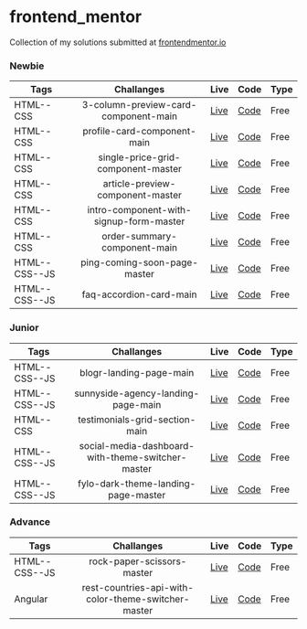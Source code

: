 # frontend_mentor
Collection of my solutions submitted at [frontendmentor.io ](https://www.frontendmentor.io/)

### Newbie

| Tags  | Challanges | Live|  Code|  Type| 
| --- | :---: |  -- | --  |  -- |
| HTML--CSS      |  3-column-preview-card-component-main | [Live](https://gerlc.github.io/frontend_mentor/3-column-preview-card-component-main) | [Code](https://github.com/GerLC/frontend_mentor/tree/main/3-column-preview-card-component-main) |Free|
| HTML--CSS      |  profile-card-component-main | [Live](https://gerlc.github.io/frontend_mentor/profile-card-component-main) | [Code](https://github.com/GerLC/frontend_mentor/tree/main/profile-card-component-main) |Free|
| HTML--CSS      |  single-price-grid-component-master | [Live](https://gerlc.github.io/frontend_mentor/single-price-grid-component-master) | [Code](https://github.com/GerLC/frontend_mentor/tree/main/single-price-grid-component-master) |Free|
| HTML--CSS      |  article-preview-component-master | [Live](https://gerlc.github.io/frontend_mentor/article-preview-component-master) | [Code](https://github.com/GerLC/frontend_mentor/tree/main/article-preview-component-master) |Free|
| HTML--CSS      |  intro-component-with-signup-form-master | [Live](https://gerlc.github.io/frontend_mentor/intro-component-with-signup-form-master) | [Code](https://github.com/GerLC/frontend_mentor/tree/main/intro-component-with-signup-form-master) |Free|
| HTML--CSS      |  order-summary-component-main | [Live](https://gerlc.github.io/frontend_mentor/order-summary-component-main) | [Code](https://github.com/GerLC/frontend_mentor/tree/main/order-summary-component-main) |Free|
| HTML--CSS--JS  |  ping-coming-soon-page-master | [Live](https://gerlc.github.io/frontend_mentor/ping-coming-soon-page-master) | [Code](https://github.com/GerLC/frontend_mentor/tree/main/ping-coming-soon-page-master) |Free|
| HTML--CSS--JS  |  faq-accordion-card-main | [Live](https://gerlc.github.io/frontend_mentor/faq-accordion-card-main) | [Code](https://github.com/GerLC/frontend_mentor/tree/main/faq-accordion-card-main) |Free|


### Junior

| Tags  | Challanges | Live|  Code|  Type| 
| --- | :---: |  -- | --  |  -- |
| HTML--CSS--JS   | blogr-landing-page-main | [Live](https://gerlc.github.io/frontend_mentor/blogr-landing-page-main) | [Code](https://github.com/GerLC/frontend_mentor/tree/main/blogr-landing-page-main) |Free|
| HTML--CSS--JS   | sunnyside-agency-landing-page-main | [Live](https://gerlc.github.io/frontend_mentor/sunnyside-agency-landing-page-main) | [Code](https://github.com/GerLC/frontend_mentor/tree/main/sunnyside-agency-landing-page-main) |Free|
| HTML--CSS       | testimonials-grid-section-main | [Live](https://gerlc.github.io/frontend_mentor/testimonials-grid-section-main) | [Code](https://github.com/GerLC/frontend_mentor/tree/main/testimonials-grid-section-main) |Free|
| HTML--CSS--JS   | social-media-dashboard-with-theme-switcher-master | [Live](https://gerlc.github.io/frontend_mentor/social-media-dashboard-with-theme-switcher-master) | [Code](https://github.com/GerLC/frontend_mentor/tree/main/social-media-dashboard-with-theme-switcher-master) |Free|
| HTML--CSS--JS   | fylo-dark-theme-landing-page-master | [Live](https://gerlc.github.io/frontend_mentor/fylo-dark-theme-landing-page-master) | [Code](https://github.com/GerLC/frontend_mentor/tree/main/fylo-dark-theme-landing-page-master) |Free|

### Advance

| Tags  | Challanges | Live|  Code|  Type| 
| --- | :---: |  -- | --  |  -- |
| HTML--CSS--JS   | rock-paper-scissors-master | [Live](https://gerlc.github.io/frontend_mentor/rock-paper-scissors-master) | [Code](https://github.com/GerLC/frontend_mentor/tree/main/rock-paper-scissors-master) |Free|
| Angular   | rest-countries-api-with-color-theme-switcher-master | [Live](https://friendly-wing-938fa1.netlify.app/)  | [Code](https://github.com/GerLC/frontend_mentor/tree/main/rest-countries-api-with-color-theme-switcher-master) |Free|
